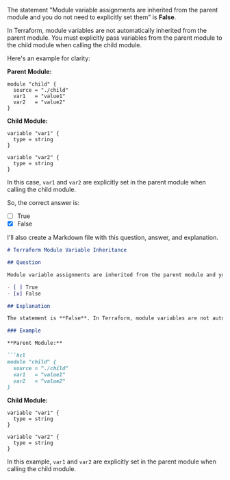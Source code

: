 The statement "Module variable assignments are inherited from the parent module and you do not need to explicitly set them" is **False**.

In Terraform, module variables are not automatically inherited from the parent module. You must explicitly pass variables from the parent module to the child module when calling the child module.

Here's an example for clarity:

**Parent Module:**

```hcl
module "child" {
  source = "./child"
  var1   = "value1"
  var2   = "value2"
}
```

**Child Module:**

```hcl
variable "var1" {
  type = string
}

variable "var2" {
  type = string
}
```

In this case, `var1` and `var2` are explicitly set in the parent module when calling the child module.

So, the correct answer is:

- [ ] True
- [x] False

I'll also create a Markdown file with this question, answer, and explanation.

```markdown
# Terraform Module Variable Inheritance

## Question

Module variable assignments are inherited from the parent module and you do not need to explicitly set them.

- [ ] True
- [x] False

## Explanation

The statement is **False**. In Terraform, module variables are not automatically inherited from the parent module. You must explicitly pass variables from the parent module to the child module when calling the child module.

### Example

**Parent Module:**

```hcl
module "child" {
  source = "./child"
  var1   = "value1"
  var2   = "value2"
}
```

**Child Module:**

```hcl
variable "var1" {
  type = string
}

variable "var2" {
  type = string
}
```

In this example, `var1` and `var2` are explicitly set in the parent module when calling the child module.
```
